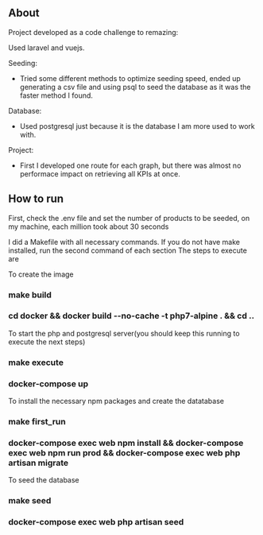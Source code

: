 ## About

Project developed as a code challenge to remazing:

Used laravel and vuejs.

Seeding:
  - Tried some different methods to optimize seeding speed, ended up generating a csv file and using psql to seed the database as it was the faster method I found.

Database:
  - Used postgresql just because it is the database I am more used to work with.

Project:
  - First I developed one route for each graph, but there was almost no performace impact on retrieving all KPIs at once.
  
  
  
  ## How to run
  
  First, check the .env file and set the number of products to be seeded, on my machine, each million took about 30 seconds
  
  I did a Makefile with all necessary commands. If you do not have make installed, run the second command of each section
  The steps to execute are
  
  To create the image
  ###  make build
  ### cd docker && docker build --no-cache -t php7-alpine . && cd ..
 
 
 To start the php and postgresql server(you should keep this running to execute the next steps)
  ###  make execute
  ###  docker-compose up
 
 
 To install the necessary npm packages and create the datatabase
  ### make first_run
  ### docker-compose exec web npm install && docker-compose exec web npm run prod && docker-compose exec web php artisan migrate
 
 
 To seed the database
  ### make seed
  ### docker-compose exec web php artisan seed


